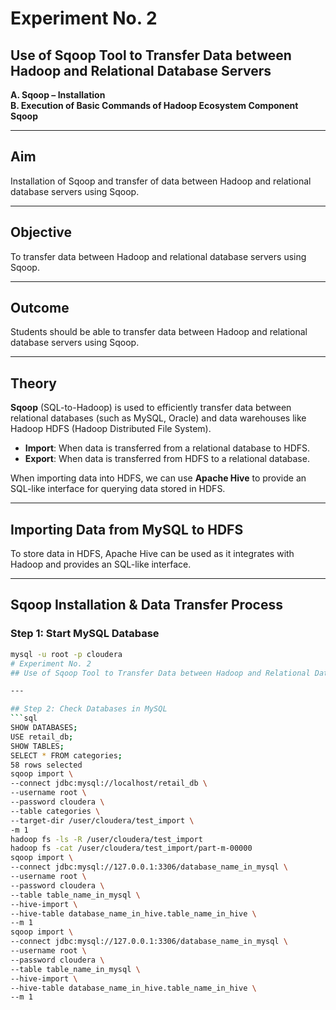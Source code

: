 # Experiment No. 2  
## Use of Sqoop Tool to Transfer Data between Hadoop and Relational Database Servers  
**A. Sqoop – Installation**  
**B. Execution of Basic Commands of Hadoop Ecosystem Component Sqoop**

---

## Aim  
Installation of Sqoop and transfer of data between Hadoop and relational database servers using Sqoop.

---

## Objective  
To transfer data between Hadoop and relational database servers using Sqoop.

---

## Outcome  
Students should be able to transfer data between Hadoop and relational database servers using Sqoop.

---

## Theory  
**Sqoop** (SQL-to-Hadoop) is used to efficiently transfer data between relational databases (such as MySQL, Oracle) and data warehouses like Hadoop HDFS (Hadoop Distributed File System).  

- **Import**: When data is transferred from a relational database to HDFS.  
- **Export**: When data is transferred from HDFS to a relational database.  

When importing data into HDFS, we can use **Apache Hive** to provide an SQL-like interface for querying data stored in HDFS.

---

## Importing Data from MySQL to HDFS  

To store data in HDFS, Apache Hive can be used as it integrates with Hadoop and provides an SQL-like interface.  

---

## Sqoop Installation & Data Transfer Process  

### Step 1: Start MySQL Database
```bash
mysql -u root -p cloudera
# Experiment No. 2  
## Use of Sqoop Tool to Transfer Data between Hadoop and Relational Database Servers  

---

## Step 2: Check Databases in MySQL
```sql
SHOW DATABASES;
USE retail_db;
SHOW TABLES;
SELECT * FROM categories;
58 rows selected
sqoop import \
--connect jdbc:mysql://localhost/retail_db \
--username root \
--password cloudera \
--table categories \
--target-dir /user/cloudera/test_import \
-m 1
hadoop fs -ls -R /user/cloudera/test_import
hadoop fs -cat /user/cloudera/test_import/part-m-00000
sqoop import \
--connect jdbc:mysql://127.0.0.1:3306/database_name_in_mysql \
--username root \
--password cloudera \
--table table_name_in_mysql \
--hive-import \
--hive-table database_name_in_hive.table_name_in_hive \
--m 1
sqoop import \
--connect jdbc:mysql://127.0.0.1:3306/database_name_in_mysql \
--username root \
--password cloudera \
--table table_name_in_mysql \
--hive-import \
--hive-table database_name_in_hive.table_name_in_hive \
--m 1


